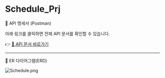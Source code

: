 # Schedule_Prj

📘 API 명세서 (Postman)

아래 링크를 클릭하면 전체 API 문서를 확인할 수 있습니다.

👉 [🔗 API 문서 바로가기](https://documenter.getpostman.com/view/34889512/2sB2jAaSsc)

<hr>

📘 ER 다이어그램(ERD)

![Schedule.png](..%2F..%2F..%2FDownloads%2FSchedule.png)

